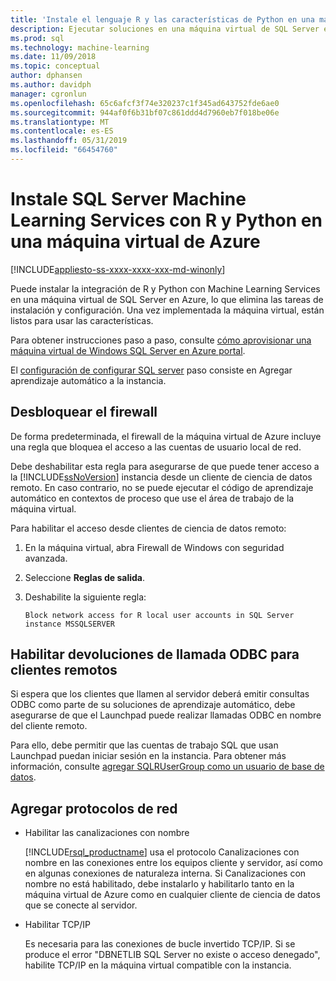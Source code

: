 ```yaml
---
title: 'Instale el lenguaje R y las características de Python en una máquina virtual de Azure: SQL Server Machine Learning Services'
description: Ejecutar soluciones en una máquina virtual de SQL Server en la nube de Azure de aprendizaje automático y ciencia de datos de R y Python.
ms.prod: sql
ms.technology: machine-learning
ms.date: 11/09/2018
ms.topic: conceptual
author: dphansen
ms.author: davidph
manager: cgronlun
ms.openlocfilehash: 65c6afcf3f74e320237c1f345ad643752fde6ae0
ms.sourcegitcommit: 944af0f6b31bf07c861ddd4d7960eb7f018be06e
ms.translationtype: MT
ms.contentlocale: es-ES
ms.lasthandoff: 05/31/2019
ms.locfileid: "66454760"
---
```

# <a name="install-sql-server-machine-learning-services-with-r-and-python-on-an-azure-virtual-machine"></a>Instale SQL Server Machine Learning Services con R y Python en una máquina virtual de Azure
[!INCLUDE[appliesto-ss-xxxx-xxxx-xxx-md-winonly](../../includes/appliesto-ss-xxxx-xxxx-xxx-md-winonly.md)]

Puede instalar la integración de R y Python con Machine Learning Services en una máquina virtual de SQL Server en Azure, lo que elimina las tareas de instalación y configuración. Una vez implementada la máquina virtual, están listos para usar las características.
 
Para obtener instrucciones paso a paso, consulte [cómo aprovisionar una máquina virtual de Windows SQL Server en Azure portal](https://docs.microsoft.com/azure/virtual-machines/windows/sql/virtual-machines-windows-portal-sql-server-provision).

El [configuración de configurar SQL server](https://docs.microsoft.com/azure/virtual-machines/windows/sql/virtual-machines-windows-portal-sql-server-provision#4-configure-sql-server-settings) paso consiste en Agregar aprendizaje automático a la instancia.

<a name="firewall"></a>

## <a name="unblock-the-firewall"></a>Desbloquear el firewall

De forma predeterminada, el firewall de la máquina virtual de Azure incluye una regla que bloquea el acceso a las cuentas de usuario local de red.

Debe deshabilitar esta regla para asegurarse de que puede tener acceso a la [!INCLUDE[ssNoVersion](../../includes/ssnoversion-md.md)] instancia desde un cliente de ciencia de datos remoto.  En caso contrario, no se puede ejecutar el código de aprendizaje automático en contextos de proceso que use el área de trabajo de la máquina virtual.

Para habilitar el acceso desde clientes de ciencia de datos remoto:

1. En la máquina virtual, abra Firewall de Windows con seguridad avanzada.
2. Seleccione **Reglas de salida**.
3. Deshabilite la siguiente regla:
  
     `Block network access for R local user accounts in SQL Server instance MSSQLSERVER`
  
## <a name="enable-odbc-callbacks-for-remote-clients"></a>Habilitar devoluciones de llamada ODBC para clientes remotos

Si espera que los clientes que llamen al servidor deberá emitir consultas ODBC como parte de su soluciones de aprendizaje automático, debe asegurarse de que el Launchpad puede realizar llamadas ODBC en nombre del cliente remoto. 

Para ello, debe permitir que las cuentas de trabajo SQL que usan Launchpad puedan iniciar sesión en la instancia. Para obtener más información, consulte [agregar SQLRUserGroup como un usuario de base de datos](../security/create-a-login-for-sqlrusergroup.md).

<a name="network"></a>

## <a name="add-network-protocols"></a>Agregar protocolos de red

+ Habilitar las canalizaciones con nombre
  
  [!INCLUDE[rsql_productname](../../includes/rsql-productname-md.md)] usa el protocolo Canalizaciones con nombre en las conexiones entre los equipos cliente y servidor, así como en algunas conexiones de naturaleza interna. Si Canalizaciones con nombre no está habilitado, debe instalarlo y habilitarlo tanto en la máquina virtual de Azure como en cualquier cliente de ciencia de datos que se conecte al servidor.
  
+ Habilitar TCP/IP

  Es necesaria para las conexiones de bucle invertido TCP/IP. Si se produce el error "DBNETLIB SQL Server no existe o acceso denegado", habilite TCP/IP en la máquina virtual compatible con la instancia.